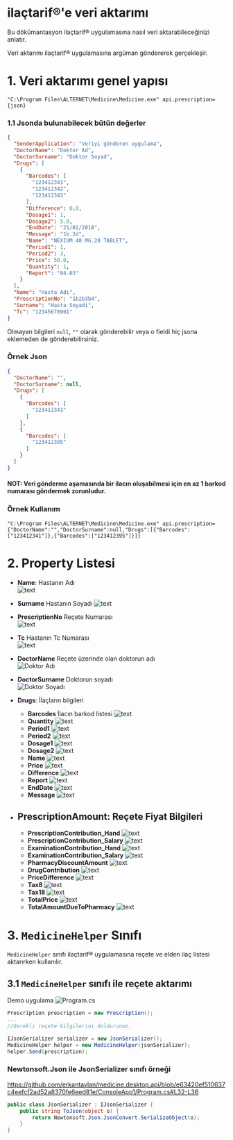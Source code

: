 ilaçtarif®'e veri aktarımı
============================

Bu dökümantasyon ilaçtarif® uygulamasına nasıl veri aktarabileceğinizi
anlatır.

Veri aktarımı ilaçtarif® uygulamasına argüman göndererek gerçekleşir.

# 1. Veri aktarımı genel yapısı

    "C:\Program Files\ALTERNET\Medicine\Medicine.exe" api.prescription={json}  

### 1.1 Jsonda bulunabilecek bütün değerler

``` json
{
  "SenderApplication": "Veriyi gönderen uygulama",
  "DoctorName": "Doktor Ad",
  "DoctorSurname": "Doktor Soyad",
  "Drugs": [
    {
      "Barcodes": [
        "123412341",
        "123412342",
        "123412343"
      ],
      "Difference": 0.0,
      "Dosage1": 1,
      "Dosage2": 5.0,
      "EndDate": "21/02/2018",
      "Message": "1b.3d",
      "Name": "NEXIUM 40 MG.28 TABLET",
      "Period1": 1,
      "Period2": 3,
      "Price": 50.0,
      "Quantity": 1,
      "Report": "04.03"
    }
  ],
  "Name": "Hasta Adi",
  "PrescriptionNo": "1b2b3b4",
  "Surname": "Hasta Soyadi",
  "Tc": "12345678901"
}
```

Olmayan bilgileri `null`, `""` olarak gönderebilir veya o fieldi hiç jsona eklemeden de gönderebilirsiniz.

### Örnek Json

``` json
{
  "DoctorName": "",
  "DoctorSurname": null,
  "Drugs": [
    {
      "Barcodes": [
        "123412341"
      ]
    },
    {
      "Barcodes": [
        "123412395"
      ]
    }
  ]
}
```

#### NOT: Veri gönderme aşamasında bir ilacın oluşabilmesi için en az 1 barkod numarası göndermek zorunludur.

### Örnek Kullanım

```
"C:\Program Files\ALTERNET\Medicine\Medicine.exe" api.prescription= {"DoctorName":"","DoctorSurname":null,"Drugs":[{"Barcodes":["123412341"]},{"Barcodes":["123412395"]}]}
```

# 2. Property Listesi

-   **Name**: Hastanın Adı  
    ![text](./Documentation/Resources/patientname.png)  
-   **Surname** Hastanın Soyadı ![text](./Documentation/Resources/patientsurname.png)
-   **PrescriptionNo** Reçete Numarası  
    ![text](./Documentation/Resources/prescriptionno.png)  
-   **Tc** Hastanın Tc Numarası  
    ![text](./Documentation/Resources/patienttc.png)  
-   **DoctorName** Reçete üzerinde olan doktorun adı  
    ![Doktor Adı](./Documentation/Resources/doctorname.png)  
-   **DoctorSurname** Doktorun soyadı  
    ![Doktor Soyadı](./Documentation/Resources/doctorsurname.png)  

-   **Drugs**: İlaçların bilgileri
    -   **Barcodes** İlacın barkod listesi
    ![text](./Documentation/Resources/barcode_no.png)
    -   **Quantity**
    ![text](./Documentation/Resources/quantity.png)
    -   **Period1**
    ![text](./Documentation/Resources/period1.png)
    -   **Period2**
    ![text](./Documentation/Resources/period2.png)
    -   **Dosage1**
    ![text](./Documentation/Resources/dosage1.png)
    -   **Dosage2**
    ![text](./Documentation/Resources/dosage2.png)
    -   **Name**
    ![text](./Documentation/Resources/name.png)
    -   **Price**
    ![text](./Documentation/Resources/price.png)  
    -   **Difference**
    ![text](./Documentation/Resources/difference.png)  
    -   **Report**
    ![text](./Documentation/Resources/report.png)
    -   **EndDate**
    ![text](./Documentation/Resources/enddate.png)
    -   **Message**
    ![text](./Documentation/Resources/message.png)
-   **PrescriptionAmount**: Reçete Fiyat Bilgileri
    ----------------------------------------------

    -   **PrescriptionContribution\_Hand**
    ![text](./Documentation/Resources/PrescriptionContribution_Hand.png)
    -   **PrescriptionContribution\_Salary**
    ![text](./Documentation/Resources/PrescriptionContribution_Salary.png)
    -   **ExaminationContribution\_Hand**
    ![text](./Documentation/Resources/ExaminationContribution_Hand.png)
    -   **ExaminationContribution\_Salary**
    ![text](./Documentation/Resources/ExaminationContribution_Salary.png)
    -   **PharmacyDiscountAmount**
    ![text](./Documentation/Resources/PharmacyDiscountAmount.png)
    -   **DrugContribution**
    ![text](./Documentation/Resources/DrugContribution.png)
    -   **PriceDifference**
    ![text](./Documentation/Resources/PriceDifference.png)
    -   **Tax8**
    ![text](./Documentation/Resources/Tax8.png)
    -   **Tax18**
    ![text](./Documentation/Resources/Tax18.png)
    -   **TotalPrice**
    ![text](./Documentation/Resources/TotalPrice.png)
    -   **TotalAmountDueToPharmacy**
    ![text](./Documentation/Resources/TotalAmountDueToPharmacy.png)


# 3. `MedicineHelper` Sınıfı

`MedicineHelper` sınıfı ilaçtarif® uygulamasına reçete ve elden ilaç listesi aktarırken kullanılır.

## 3.1 `MedicineHelper` sınıfı ile reçete aktarımı

Demo uygulama ![Program.cs](/ConsoleApp1/Program.cs)

``` C#
Prescription prescription = new Prescription();
...
//Gerekli reçete bilgilerini doldurunuz.

IJsonSerializer serializer = new JsonSerializer();
MedicineHelper helper = new MedicineHelper(jsonSerializer);
helper.Send(prescription);
```

### Newtonsoft.Json ile JsonSerializer sınıfı örneği

https://github.com/erkantaylan/medicine.desktop.api/blob/e63420ef510637c4eefcf2ad52a8370fe6eed81e/ConsoleApp1/Program.cs#L32-L36


``` C#
public class JsonSerializer : IJsonSerializer {
    public string ToJson(object o) {
        return Newtonsoft.Json.JsonConvert.SerializeObject(o);
    }
}
````
